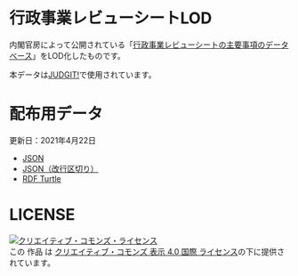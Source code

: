 # 行政事業レビューシートLOD

内閣官房によって公開されている「[行政事業レビューシートの主要事項のデータベース](https://www.gyoukaku.go.jp/review/review.html)」をLOD化したものです。

本データは[JUDGIT!](https://judgit.net/)で使用されています。

# 配布用データ

更新日：2021年4月22日

* [JSON](https://www.dropbox.com/s/ffskqgdpjq6uvqt/judgit.2021-04-22.json?dl=0)
* [JSON（改行区切り）](https://www.dropbox.com/s/zat19a731bw5e2j/judgit.2021-04-22.ndjson?dl=0)
* [RDF Turtle](https://www.dropbox.com/s/1a8v04h8h9vkm40/judgit.2021-04-22.rdf?dl=0)

# LICENSE

<a rel="license" href="http://creativecommons.org/licenses/by/4.0/"><img alt="クリエイティブ・コモンズ・ライセンス" style="border-width:0" src="https://i.creativecommons.org/l/by/4.0/88x31.png" /></a><br />この 作品 は <a rel="license" href="http://creativecommons.org/licenses/by/4.0/">クリエイティブ・コモンズ 表示 4.0 国際 ライセンス</a>の下に提供されています。

